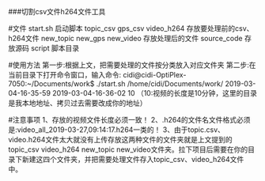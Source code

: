 ###切割csv文件h264文件工具

#文件
        start.sh 启动脚本
        topic_csv gps_csv video_h264 存放要处理前的csv、h264文件
        new_topic new_gps new_video 存放处理后的文件
        source_code 存放源码
        script 脚本目录 

#使用方法
        第一步:根据上文，把需要处理的文件按分类放入对应文件夹
        第二步:在当前目录下打开命令窗口，输入命令:
        cidi@cidi-OptiPlex-7050:~/Documents/work$ ./start.sh /home/cidi/Documents/work/ 2019-03-04-16-35-59 2019-03-04-16-36-02 10
       （10:视频的长度是10分钟，这里的目录是我本地地址、拷贝过去需要改成你的地址）

#注意事项
        1、存放的视频文件长度必须一致！
        2、.h264的文件名文件格式必须是:video_all_2019-03-27,09:14:17.h264一类的！
        3、由于topic.csv、video.h264文件太大就没有上传存放这两种文件的文件夹就是上文提到的topic_csv  video_h264  new_topic new_video文件夹。拉下项目后需要在你的目录下新建这四个文件夹，并把需要处理文件存入topic_csv、video_h264文件中。


        
